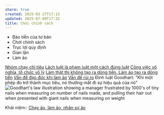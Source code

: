 ```yaml
---
share: true
created: 2025-03-27T17:13
updated: 2025-07-09T17:32
title: Chơi chính sách
---
```

- Bào tiền của tư bản
- Chơi chính sách
- Trục lợi quy định
- Gian lận
- Làm ảo

[Nhóm chạy chỉ tiêu](../../../../%F0%9F%93%9CT%C3%A0i%20nguy%C3%AAn/%C3%9D%20t%C6%B0%E1%BB%9Fng%20ki%E1%BA%BFm%20ti%E1%BB%81n/%C3%9D%20t%C6%B0%E1%BB%9Fng/C%C3%B4ng%20vi%E1%BB%87c%20th%E1%BB%9Di%20v%E1%BB%A5,%20c%E1%BB%99ng%20t%C3%A1c%20vi%C3%AAn/Nh%C3%B3m%20ch%E1%BA%A1y%20ch%E1%BB%89%20ti%C3%AAu/index.md)
[Lách luật là phạm luật một cách đúng luật](../../../../%E2%9A%A1Hi%E1%BB%83u%20bi%E1%BA%BFt%20s%C3%A2u/%C4%90%E1%BA%A1o%20%C4%91%E1%BB%A9c,%20ph%C3%A1p%20lu%E1%BA%ADt.%20Kinh%20t%E1%BA%BF%20ch%C3%ADnh%20tr%E1%BB%8B/Lu%E1%BA%ADt,%20nh%C3%A0%20n%C6%B0%E1%BB%9Bc/L%C3%A1ch%20lu%E1%BA%ADt%20l%C3%A0%20ph%E1%BA%A1m%20lu%E1%BA%ADt%20m%E1%BB%99t%20c%C3%A1ch%20%C4%91%C3%BAng%20lu%E1%BA%ADt.md)
[Công việc vô nghĩa, tổ chức vô lý](../../../../%E2%9A%A1Hi%E1%BB%83u%20bi%E1%BA%BFt%20s%C3%A2u/%C4%90%E1%BA%A1o%20%C4%91%E1%BB%A9c,%20ph%C3%A1p%20lu%E1%BA%ADt.%20Kinh%20t%E1%BA%BF%20ch%C3%ADnh%20tr%E1%BB%8B/Ch%E1%BB%A7%20ngh%C4%A9a%20t%C6%B0%20b%E1%BA%A3n,%20t%C3%A2n%20t%E1%BB%B1%20do/C%C3%B4ng%20vi%E1%BB%87c%20v%C3%B4%20ngh%C4%A9a,%20t%E1%BB%95%20ch%E1%BB%A9c%20v%C3%B4%20l%C3%BD.md)
[Làm thật thì không tạo ra dòng tiền. Làm ảo tạo ra dòng tiền](../../../../%E2%9A%A1Hi%E1%BB%83u%20bi%E1%BA%BFt%20s%C3%A2u/Ki%E1%BA%BFm%20ti%E1%BB%81n/L%C3%A0m%20thu%C3%AA/L%C3%A0m%20k%E1%BA%BFt%20qu%E1%BA%A3%20%E1%BA%A3o/L%C3%A0m%20th%E1%BA%ADt%20th%C3%AC%20kh%C3%B4ng%20t%E1%BA%A1o%20ra%20d%C3%B2ng%20ti%E1%BB%81n.%20L%C3%A0m%20%E1%BA%A3o%20t%E1%BA%A1o%20ra%20d%C3%B2ng%20ti%E1%BB%81n.md)
[Vấn đề đạo đức khi làm ảo](./V%E1%BA%A5n%20%C4%91%E1%BB%81%20%C4%91%E1%BA%A1o%20%C4%91%E1%BB%A9c.md)
[Vấn đề rủi ro](./V%E1%BA%A5n%20%C4%91%E1%BB%81%20r%E1%BB%A7i%20ro.md)
Định luật Goodhart: "Khi một phép đo trở thành mục tiêu, nó thường mất đi sự hiệu quả của nó"
![Goodhart's law illustration showing a manager frustrated by 1000's of tiny nails when measuring on number of nails made, and pulling their hair out when presented with giant nails when measuring on weight](https://sketchplanations.com/_next/image?url=https%3A%2F%2Fimages.prismic.io%2Fsketchplanations%2F68405664-64fc-4f4d-841b-fa27305c38bf_SP%2B535%2B-%2BGoodhart%2527s%2Blaw%2B-%2Brevised%2B-%2Blarge.png%3Fauto%3Dformat%2Ccompress&w=3840&q=75)

Khái niệm:: [Chạy ảo, làm ảo, nhân sự ảo](../../../../%E2%9A%A1Hi%E1%BB%83u%20bi%E1%BA%BFt%20s%C3%A2u/%CE%9E%20Kh%C3%A1i%20ni%E1%BB%87m/Ch%E1%BA%A1y%20%E1%BA%A3o,%20l%C3%A0m%20%E1%BA%A3o,%20nh%C3%A2n%20s%E1%BB%B1%20%E1%BA%A3o.md)
